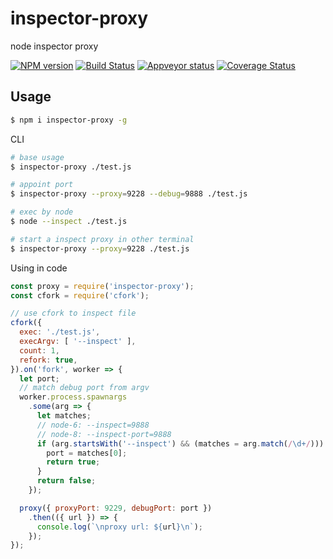 # inspector-proxy

node inspector proxy

[![NPM version][npm-image]][npm-url]
[![Build Status][travis-image]][travis-url]
[![Appveyor status][appveyor-image]][appveyor-url]
[![Coverage Status][coveralls-image]][coveralls-url]

[npm-image]: https://img.shields.io/npm/v/inspector-proxy.svg?style=flat-square
[npm-url]: https://npmjs.org/package/inspector-proxy
[travis-url]: https://travis-ci.org/whxaxes/inspector-proxy
[travis-image]: http://img.shields.io/travis/whxaxes/inspector-proxy.svg
[appveyor-url]: https://ci.appveyor.com/project/whxaxes/inspector-proxy/branch/master
[appveyor-image]: https://ci.appveyor.com/api/projects/status/github/whxaxes/inspector-proxy?branch=master&svg=true
[coveralls-url]: https://coveralls.io/r/whxaxes/inspector-proxy
[coveralls-image]: https://img.shields.io/coveralls/whxaxes/inspector-proxy.svg

## Usage

```bash
$ npm i inspector-proxy -g
```

CLI

```bash
# base usage
$ inspector-proxy ./test.js

# appoint port
$ inspector-proxy --proxy=9228 --debug=9888 ./test.js
```

```bash
# exec by node
$ node --inspect ./test.js

# start a inspect proxy in other terminal
$ inspector-proxy --proxy=9228 ./test.js
```

Using in code

```js
const proxy = require('inspector-proxy');
const cfork = require('cfork');

// use cfork to inspect file
cfork({
  exec: './test.js',
  execArgv: [ '--inspect' ],
  count: 1,
  refork: true,
}).on('fork', worker => {
  let port;
  // match debug port from argv
  worker.process.spawnargs
    .some(arg => {
      let matches;
      // node-6: --inspect=9888
      // node-8: --inspect-port=9888
      if (arg.startsWith('--inspect') && (matches = arg.match(/\d+/))) {
        port = matches[0];
        return true;
      }
      return false;
    });

  proxy({ proxyPort: 9229, debugPort: port })
    .then(({ url }) => {
      console.log(`\nproxy url: ${url}\n`);
    });
});
```

